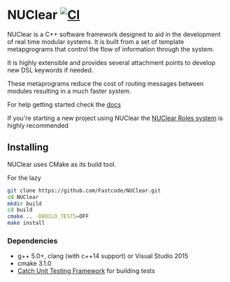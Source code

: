 NUClear [![CI](https://github.com/Fastcode/NUClear/actions/workflows/main.yaml/badge.svg)](https://github.com/Fastcode/NUClear/actions/workflows/main.yaml)
=======

NUClear is a C++ software framework designed to aid in the development of real time modular systems.
It is built from a set of template metapgrograms that control the flow of information through the system.

It is highly extensible and provides several attachment points to develop new DSL keywords if needed.

These metaprograms reduce the cost of routing messages between modules resulting in a much faster system.

For help getting started check the [docs](https://nuclear.readthedocs.io/en/latest/quick_start.html)

If you're starting a new project using NUClear the [NUClear Roles system](https://github.com/Fastcode/NUClearRoles) is highly recommended

## Installing
NUClear uses CMake as its build tool.

For the lazy
```bash
git clone https://github.com/Fastcode/NUClear.git
cd NUClear
mkdir build
cd build
cmake .. -DBUILD_TESTS=OFF
make install
```

### Dependencies
* g++ 5.0+, clang (with c++14 support) or Visual Studio 2015
* cmake 3.1.0
* [Catch Unit Testing Framework](https://github.com/philsquared/Catch) for building tests
